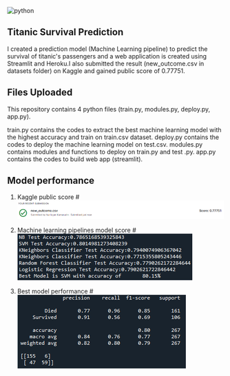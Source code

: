 
![python](https://img.shields.io/badge/Python-3776AB?style=for-the-badge&logo=python&logoColor=white)
## Titanic Survival Prediction
I created a prediction model (Machine Learning pipeline) to predict the survival of titanic's passengers and a web application is created using Streamlit and Heroku.I also submitted the result (new_outcome.csv in datasets folder) on Kaggle and gained public score of 0.77751.

## Files Uploaded
This repository contains 4 python files (train.py, modules.py, deploy.py, app.py).

train.py contains the codes to extract the best machine learning model with the highest accuracy and train on train.csv dataset.
deploy.py contains the codes to deploy the machine learning model on test.csv.
modules.py contains modules and functions to deploy on train.py and test .py.
app.py contains the codes to build web app (streamlit).

## Model performance
1) Kaggle public score
#![Kaggle public score](kaggle_score.PNG)

2) Machine learning pipelines model score
#![Machine learning pipelines model score](trained_model_score.PNG)

3) Best model performance
#![Best model performance](trained_model_performance.PNG)


